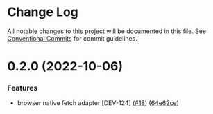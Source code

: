 # Change Log

All notable changes to this project will be documented in this file.
See [Conventional Commits](https://conventionalcommits.org) for commit guidelines.

# 0.2.0 (2022-10-06)


### Features

* browser native fetch adapter [DEV-124] ([#18](https://github.com/smartsupp/openapi-client/issues/18)) ([64e62ce](https://github.com/smartsupp/openapi-client/commit/64e62ce0d33d296d7d8a90d35a9fe7453943dfbf))
